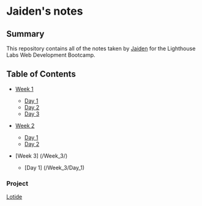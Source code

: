 # Jaiden's notes

## Summary

This repository contains all of the notes taken by [Jaiden](https://github.com/Jaidenpearson) for the Lighthouse Labs Web Development Bootcamp.

## Table of Contents

- [Week 1](/Week_1/)
  - [Day 1](/Week_1/Day_1/what-should-I-do-for-lunch.md)
  - [Day 2](/Week_1/Day_2/Markdown-cheatsheet.md)
  - [Day 3](/Week_1/Day_3/TheDevWorkflow.md)

- [Week 2](/Week_2/)
  - [Day 1](/Week_2/day_1/objects_in_JS.md)
  - [Day 2](Week_2/day_2.md)

- [Week 3] (/Week_3/)
  - [Day 1] (/Week_3/Day_1)

### Project

[Lotide]()
